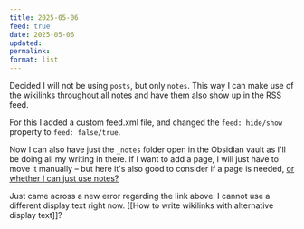```yaml
---
title: 2025-05-06
feed: true
date: 2025-05-06
updated: 
permalink: 
format: list
---
```

Decided I will not be using `posts`, but only `notes`. This way I can make use of the wikilinks throughout all notes and have them also show up in the RSS feed.

For this I added a custom feed.xml file, and changed the `feed: hide/show` property to `feed: false/true`.

Now I can also have just the `_notes` folder open in the Obsidian vault as I'll be doing all my writing in there. If I want to add a page, I will just have to move it manually – but here it's also good to consider if a page is needed, [or whether I can just use notes?](/only-notes)

Just came across a new error regarding the link above: I cannot use a different display text right now. [[How to write wikilinks with alternative display text]]?